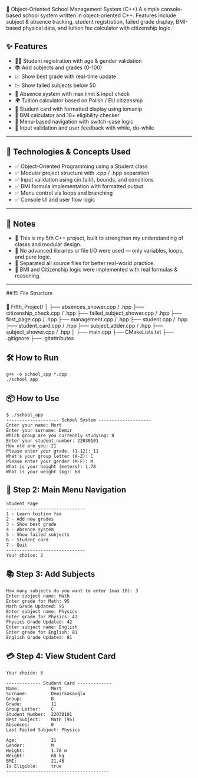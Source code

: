 🏫 Object-Oriented School Management System (C++)
A simple console-based school system written in object-oriented C++.
Features include subject & absence tracking, student registration, failed grade display, BMI-based physical data, and tuition fee calculator with citizenship logic.

## ✨ Features
- 🧑‍🎓 Student registration with age & gender validation
- 📚 Add subjects and grades (0-100)
- 📈 Show best grade with real-time update
- 📉 Show failed subjects below 50
- 📅 Absence system with max limit & input check
- 🌍 Tuition calculator based on Polish / EU citizenship
- 🪪 Student card with formatted display using iomanip
- 🧮 BMI calculator and 18+ eligibility checker
- 🔄 Menu-based navigation with switch-case logic
- 🔁 Input validation and user feedback with while, do-while
---
## 🧠 Technologies & Concepts Used
- ✅ Object-Oriented Programming using a Student class
- ✅ Modular project structure with .cpp / .hpp separation
- ✅ Input validation using cin.fail(), bounds, and conditions
- ✅ BMI formula implementation with formatted output
- ✅ Menu control via loops and branching
- ✅ Console UI and user flow logic
---
## 📝 Notes
- 📌 This is my 5th C++ project, built to strengthen my understanding of classs and modular design.
- 📌 No advanced libraries or file I/O were used — only variables, loops, and pure logic.
- 📌 Separated all source files for better real-world practice.
- 📌 BMI and Citizenship logic were implemented with real formulas & reasoning.
---
##🏗️ File Structure

📁 Fifth_Project/
│
├── absences_shower.cpp / .hpp
├── citizenship_check.cpp / .hpp
├── failed_subject_shower.cpp / .hpp
├── first_page.cpp / .hpp
├── management.cpp / .hpp
├── student.cpp / .hpp
├── student_card.cpp / .hpp
├── subject_adder.cpp / .hpp
├── subject_shower.cpp / .hpp
│
├── main.cpp
├── CMakeLists.txt
├── .gitignore
├── .gitattributes

## 🛠 How to Run
```
g++ -o school_app *.cpp
./school_app
```
## 📦 How to Use
```
$ ./school_app
-------------------- School System --------------------
Enter your name: Mert
Enter your surname: Demir
Which group are you currently studying: B
Enter your student_number: 22030101
How old are you: 21
Please enter your grade. (1-12): 11
What's your group letter (A-Z): C
Please enter your gender (M-F): M
What is your height (meters): 1.78
What is your weight (kg): 68
```
## 🧭 Step 2: Main Menu Navigation
```
Student Page
------------------------------
1 - Learn tuition fee
2 - Add new grades
3 - Show best grade
4 - Absence system
5 - Show failed subjects
6 - Student card
7 - Quit
------------------------------
Your choice: 2
```
## 📚 Step 3: Add Subjects
```
How many subjects do you want to enter (max 10): 3
Enter subject name: Math
Enter grade for Math: 95
Math Grade Updated: 95
Enter subject name: Physics
Enter grade for Physics: 42
Physics Grade Updated: 42
Enter subject name: English
Enter grade for English: 81
English Grade Updated: 81

```

## 💳 Step 4: View Student Card
```
Your choice: 6

------------- Student Card -------------
Name:            Mert
Surname:         Demirkasaoğlu
Group:           B
Grade:           11
Group Letter:    C
Student Number:  22030101
Best Subject:    Math (95)
Absences:        0
Last Failed Subject: Physics

Age:             21
Gender:          M
Height:          1.78 m
Weight:          68 kg
BMI:             21.46
Is Eligible:     true
---------------------------------------
```


